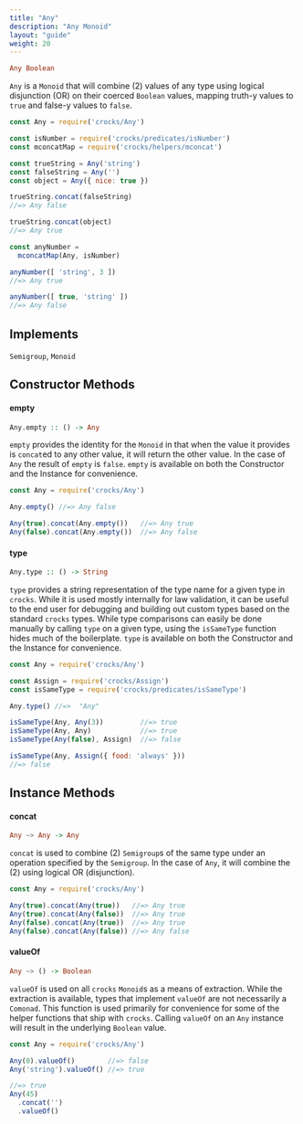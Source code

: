 ```yaml
---
title: "Any"
description: "Any Monoid"
layout: "guide"
weight: 20
---
```


```haskell
Any Boolean
```

`Any` is a `Monoid` that will combine (2) values of any type using logical
disjunction (OR) on their coerced `Boolean` values, mapping truth-y values to
`true` and false-y values to `false`.

```javascript
const Any = require('crocks/Any')

const isNumber = require('crocks/predicates/isNumber')
const mconcatMap = require('crocks/helpers/mconcat')

const trueString = Any('string')
const falseString = Any('')
const object = Any({ nice: true })

trueString.concat(falseString)
//=> Any false

trueString.concat(object)
//=> Any true

const anyNumber =
  mconcatMap(Any, isNumber)

anyNumber([ 'string', 3 ])
//=> Any true

anyNumber([ true, 'string' ])
//=> Any false
```

<article id="topic-implements">

## Implements

`Semigroup`, `Monoid`

</article>

<article id="topic-constructor">

## Constructor Methods

#### empty

```haskell
Any.empty :: () -> Any
```

`empty` provides the identity for the `Monoid` in that when the value it
provides is `concat`ed to any other value, it will return the other value. In
the case of `Any` the result of `empty` is `false`. `empty` is available on both
the Constructor and the Instance for convenience.

```javascript
const Any = require('crocks/Any')

Any.empty() //=> Any false

Any(true).concat(Any.empty())   //=> Any true
Any(false).concat(Any.empty())  //=> Any false
```

#### type

```haskell
Any.type :: () -> String
```

`type` provides a string representation of the type name for a given type in
`crocks`. While it is used mostly internally for law validation, it can be
useful to the end user for debugging and building out custom types based on the
standard `crocks` types. While type comparisons can easily be done manually by
calling `type` on a given type, using the `isSameType` function hides much of
the boilerplate. `type` is available on both the Constructor and the Instance
for convenience.

```javascript
const Any = require('crocks/Any')

const Assign = require('crocks/Assign')
const isSameType = require('crocks/predicates/isSameType')

Any.type() //=>  "Any"

isSameType(Any, Any(3))         //=> true
isSameType(Any, Any)            //=> true
isSameType(Any(false), Assign)  //=> false

isSameType(Any, Assign({ food: 'always' }))
//=> false
```

</article>

<article id="topic-instance">

## Instance Methods

#### concat

```haskell
Any ~> Any -> Any
```

`concat` is used to combine (2) `Semigroup`s of the same type under an operation
specified by the `Semigroup`. In the case of `Any`, it will combine the (2)
using logical OR (disjunction).

```javascript
const Any = require('crocks/Any')

Any(true).concat(Any(true))   //=> Any true
Any(true).concat(Any(false))  //=> Any true
Any(false).concat(Any(true))  //=> Any true
Any(false).concat(Any(false)) //=> Any false
```

#### valueOf

```haskell
Any ~> () -> Boolean
```

`valueOf` is used on all `crocks` `Monoid`s as a means of extraction. While the
extraction is available, types that implement `valueOf` are not necessarily a
`Comonad`. This function is used primarily for convenience for some of the
helper functions that ship with `crocks`. Calling `valueOf` on an `Any` instance
will result in the underlying `Boolean` value.

```javascript
const Any = require('crocks/Any')

Any(0).valueOf()        //=> false
Any('string').valueOf() //=> true

//=> true
Any(45)
  .concat('')
  .valueOf()
```

</article>
